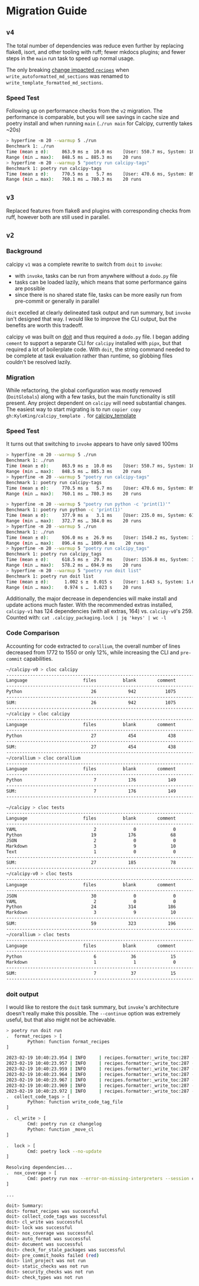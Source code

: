 # Migration Guide

## `v4`

The total number of dependencies was reduce even further by replacing flake8, isort, and other tooling with ruff; fewer mkdocs plugins; and fewer steps in the `main` run task to speed up normal usage.

The only breaking [change impacted `recipes`](https://github.com/KyleKing/recipes/commit/b3fcf8136af77ccf1bd3ee1fb4297b79dd7e86ea#diff-4bf564fcd9dbaec9e9807f16f649791c1e333f89db8160ad715d3c0c09a1a65c) when `write_autoformatted_md_sections` was renamed to `write_template_formatted_md_sections`.

### Speed Test

Following up on performance checks from the `v2` migration. The performance is comparable, but you will see savings in cache size and poetry install and when running `main` (`./run main` for Calcipy, currently takes ~20s)

```sh
> hyperfine -m 20 --warmup 5 ./run
Benchmark 1: ./run
Time (mean ± σ):     863.9 ms ±  10.0 ms    [User: 550.7 ms, System: 102.3 ms]
Range (min … max):   848.5 ms … 885.3 ms    20 runs
> hyperfine -m 20 --warmup 5 "poetry run calcipy-tags"
Benchmark 1: poetry run calcipy-tags
Time (mean ± σ):     770.5 ms ±   5.7 ms    [User: 470.6 ms, System: 89.5 ms]
Range (min … max):   760.1 ms … 780.3 ms    20 runs
```

## `v3`

Replaced features from flake8 and plugins with corresponding checks from ruff, however both are still used in parallel.

## `v2`

### Background

calcipy `v1` was a complete rewrite to switch from `doit` to `invoke`:

- with `invoke`, tasks can be run from anywhere without a `dodo.py` file
- tasks can be loaded lazily, which means that some performance gains are possible
- since there is no shared state file, tasks can be more easily run from pre-commit or generally in parallel

`doit` excelled at clearly delineated task output and run summary, but `invoke` isn't designed that way. I would like to improve the CLI output, but the benefits are worth this tradeoff.

calcipy `v0` was built on [doit](https://pypi.org/project/doit/) and thus required a `dodo.py` file. I began adding `cement` to support a separate CLI for `calcipy` installed with `pipx`, but that required a lot of boilerplate code. With `doit`, the string command needed to be complete at task evaluation rather than runtime, so globbing files couldn't be resolved lazily.

### Migration

While refactoring, the global configuration was mostly removed (`DoitGlobals`) along with a few tasks, but the main functionality is still present. Any project dependent on `calcipy` will need substantial changes. The easiest way to start migrating is to run `copier copy gh:KyleKing/calcipy_template .` for [calcipy_template](https://github.com/KyleKing/calcipy_template)

### Speed Test

It turns out that switching to `invoke` appears to have only saved 100ms

```sh
> hyperfine -m 20 --warmup 5 ./run
Benchmark 1: ./run
Time (mean ± σ):     863.9 ms ±  10.0 ms    [User: 550.7 ms, System: 102.3 ms]
Range (min … max):   848.5 ms … 885.3 ms    20 runs
> hyperfine -m 20 --warmup 5 "poetry run calcipy-tags"
Benchmark 1: poetry run calcipy-tags
Time (mean ± σ):     770.5 ms ±   5.7 ms    [User: 470.6 ms, System: 89.5 ms]
Range (min … max):   760.1 ms … 780.3 ms    20 runs
```

```sh
> hyperfine -m 20 --warmup 5 "poetry run python -c 'print(1)'"
Benchmark 1: poetry run python -c 'print(1)'
Time (mean ± σ):     377.9 ms ±   3.1 ms    [User: 235.0 ms, System: 61.8 ms]
Range (min … max):   372.7 ms … 384.0 ms    20 runs
> hyperfine -m 20 --warmup 5 ./run
Benchmark 1: ./run
Time (mean ± σ):     936.0 ms ±  26.9 ms    [User: 1548.2 ms, System: 1687.7 ms]
Range (min … max):   896.4 ms … 1009.4 ms    20 runs
> hyperfine -m 20 --warmup 5 "poetry run calcipy_tags"
Benchmark 1: poetry run calcipy_tags
Time (mean ± σ):     618.5 ms ±  29.7 ms    [User: 1536.8 ms, System: 1066.2 ms]
Range (min … max):   578.2 ms … 694.9 ms    20 runs
> hyperfine -m 20 --warmup 5 "poetry run doit list"
Benchmark 1: poetry run doit list
Time (mean ± σ):      1.002 s ±  0.015 s    [User: 1.643 s, System: 1.682 s]
Range (min … max):    0.974 s …  1.023 s    20 runs
```

Additionally, the major decrease in dependencies will make install and update actions much faster. With the recommended extras installed, `calcipy-v1` has 124 dependencies (with all extras, 164) vs. `calcipy-v0`'s 259. Counted with: `cat .calcipy_packaging.lock | jq 'keys' | wc -l`

### Code Comparison

Accounting for code extracted to `corallium`, the overall number of lines decreased from 1772 to 1550 or only 12%, while increasing the CLI and `pre-commit` capabilities.

```sh
~/calcipy-v0 > cloc calcipy
-------------------------------------------------------------------------------
Language                     files          blank        comment           code
-------------------------------------------------------------------------------
Python                          26            942           1075           1772
-------------------------------------------------------------------------------
SUM:                            26            942           1075           1772
-------------------------------------------------------------------------------
~/calcipy > cloc calcipy
-------------------------------------------------------------------------------
Language                     files          blank        comment           code
-------------------------------------------------------------------------------
Python                          27            454            438           1185
-------------------------------------------------------------------------------
SUM:                            27            454            438           1185
-------------------------------------------------------------------------------
~/corallium > cloc corallium
-------------------------------------------------------------------------------
Language                     files          blank        comment           code
-------------------------------------------------------------------------------
Python                           7            176            149            365
-------------------------------------------------------------------------------
SUM:                             7            176            149            365
-------------------------------------------------------------------------------

~/calcipy > cloc tests
-------------------------------------------------------------------------------
Language                     files          blank        comment           code
-------------------------------------------------------------------------------
YAML                             2              0              0            580
Python                          19            176             68            578
JSON                             2              0              0             60
Markdown                         3              9             10              8
Text                             1              0              0              2
-------------------------------------------------------------------------------
SUM:                            27            185             78           1228
-------------------------------------------------------------------------------
~/calcipy-v0 > cloc tests
-------------------------------------------------------------------------------
Language                     files          blank        comment           code
-------------------------------------------------------------------------------
JSON                            30              0              0            762
YAML                             2              0              0            580
Python                          24            314            186            578
Markdown                         3              9             10              8
-------------------------------------------------------------------------------
SUM:                            59            323            196           1928
-------------------------------------------------------------------------------
~/corallium > cloc tests
-------------------------------------------------------------------------------
Language                     files          blank        comment           code
-------------------------------------------------------------------------------
Python                           6             36             15             69
Markdown                         1              1              0              2
-------------------------------------------------------------------------------
SUM:                             7             37             15             71
-------------------------------------------------------------------------------
```

### doit output

I would like to restore the `doit` task summary, but `invoke`'s architecture doesn't really make this possible. The `--continue` option was extremely useful, but that also might not be achievable.

```sh
> poetry run doit run
.  format_recipes > [
        Python: function format_recipes
]

2023-02-19 10:40:23.954 | INFO     | recipes.formatter:_write_toc:287 - Creating TOC for: ./recipes/docs/breakfast
2023-02-19 10:40:23.957 | INFO     | recipes.formatter:_write_toc:287 - Creating TOC for: ./recipes/docs/rice
2023-02-19 10:40:23.959 | INFO     | recipes.formatter:_write_toc:287 - Creating TOC for: ./recipes/docs/meals
2023-02-19 10:40:23.964 | INFO     | recipes.formatter:_write_toc:287 - Creating TOC for: ./recipes/docs/seafood
2023-02-19 10:40:23.967 | INFO     | recipes.formatter:_write_toc:287 - Creating TOC for: ./recipes/docs/pizza
2023-02-19 10:40:23.969 | INFO     | recipes.formatter:_write_toc:287 - Creating TOC for: ./recipes/docs/poultry
2023-02-19 10:40:23.972 | INFO     | recipes.formatter:_write_toc:287 - Creating TOC for: ./recipes/docs/sushi
.  collect_code_tags > [
        Python: function write_code_tag_file
]

.  cl_write > [
        Cmd: poetry run cz changelog
        Python: function _move_cl
]

.  lock > [
        Cmd: poetry lock --no-update
]

Resolving dependencies...
.  nox_coverage > [
        Cmd: poetry run nox --error-on-missing-interpreters --session coverage
]

...

doit> Summary:
doit> format_recipes was successful
doit> collect_code_tags was successful
doit> cl_write was successful
doit> lock was successful
doit> nox_coverage was successful
doit> auto_format was successful
doit> document was successful
doit> check_for_stale_packages was successful
doit> pre_commit_hooks failed (red)
doit> lint_project was not run
doit> static_checks was not run
doit> security_checks was not run
doit> check_types was not run
```
